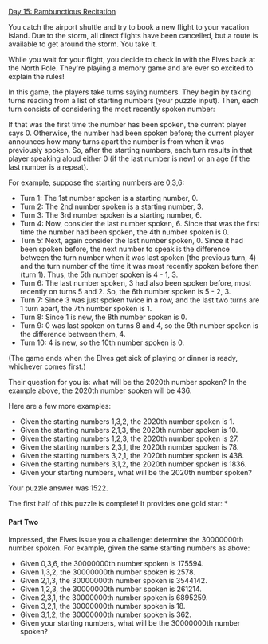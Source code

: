 [Day 15: Rambunctious Recitation](https://adventofcode.com/2020/day/15)

You catch the airport shuttle and try to book a new flight to your vacation island. Due to the storm, all direct flights have been cancelled, but a route is available to get around the storm. You take it.

While you wait for your flight, you decide to check in with the Elves back at the North Pole. They're playing a memory game and are ever so excited to explain the rules!

In this game, the players take turns saying numbers. They begin by taking turns reading from a list of starting numbers (your puzzle input). Then, each turn consists of considering the most recently spoken number:

If that was the first time the number has been spoken, the current player says 0.
Otherwise, the number had been spoken before; the current player announces how many turns apart the number is from when it was previously spoken.
So, after the starting numbers, each turn results in that player speaking aloud either 0 (if the last number is new) or an age (if the last number is a repeat).

For example, suppose the starting numbers are 0,3,6:

  - Turn 1: The 1st number spoken is a starting number, 0.
  - Turn 2: The 2nd number spoken is a starting number, 3.
  - Turn 3: The 3rd number spoken is a starting number, 6.
  - Turn 4: Now, consider the last number spoken, 6. Since that was the first time the number had been spoken, the 4th number spoken is 0.
  - Turn 5: Next, again consider the last number spoken, 0. Since it had been spoken before, the next number to speak is the difference between the turn number when it was last spoken (the previous turn, 4) and the turn number of the time it was most recently spoken before then (turn 1). Thus, the 5th number spoken is 4 - 1, 3.
  - Turn 6: The last number spoken, 3 had also been spoken before, most recently on turns 5 and 2. So, the 6th number spoken is 5 - 2, 3.
  - Turn 7: Since 3 was just spoken twice in a row, and the last two turns are 1 turn apart, the 7th number spoken is 1.
  - Turn 8: Since 1 is new, the 8th number spoken is 0.
  - Turn 9: 0 was last spoken on turns 8 and 4, so the 9th number spoken is the difference between them, 4.
  - Turn 10: 4 is new, so the 10th number spoken is 0.
  
(The game ends when the Elves get sick of playing or dinner is ready, whichever comes first.)

Their question for you is: what will be the 2020th number spoken? In the example above, the 2020th number spoken will be 436.

Here are a few more examples:

  - Given the starting numbers 1,3,2, the 2020th number spoken is 1.
  - Given the starting numbers 2,1,3, the 2020th number spoken is 10.
  - Given the starting numbers 1,2,3, the 2020th number spoken is 27.
  - Given the starting numbers 2,3,1, the 2020th number spoken is 78.
  - Given the starting numbers 3,2,1, the 2020th number spoken is 438.
  - Given the starting numbers 3,1,2, the 2020th number spoken is 1836.
  - Given your starting numbers, what will be the 2020th number spoken?

Your puzzle answer was 1522.

The first half of this puzzle is complete! It provides one gold star: *

#### Part Two

Impressed, the Elves issue you a challenge: determine the 30000000th number spoken. For example, given the same starting numbers as above:

  - Given 0,3,6, the 30000000th number spoken is 175594.
  - Given 1,3,2, the 30000000th number spoken is 2578.
  - Given 2,1,3, the 30000000th number spoken is 3544142.
  - Given 1,2,3, the 30000000th number spoken is 261214.
  - Given 2,3,1, the 30000000th number spoken is 6895259.
  - Given 3,2,1, the 30000000th number spoken is 18.
  - Given 3,1,2, the 30000000th number spoken is 362.
  - Given your starting numbers, what will be the 30000000th number spoken?


